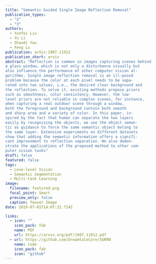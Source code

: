 ```yaml
---
title: "Semantic Guided Single Image Reflection Removal"
publication_types:
  - "2"
  - "3"
authors:
  - Yunfei Liu
  - Yu Li
  - Shaodi You
  - Feng Lu
publication: arXiv:1907.11912
publication_short: arxiv
abstract: "Reflection is common in images capturing scenes behind
a glass window, which is not only a disturbance visually but
also influence the performance of other computer vision al-
gorithms. Single image reflection removal is an ill-posed
problem because the color at each pixel needs to be sepa-
rated into two values, i.e., the desired clear background and
the reflection. To solve it, existing methods propose priors
such as smoothness, color consistency. However, the low-
level priors are not reliable in complex scenes, for instance,
when capturing a real outdoor scene through a window,
both the foreground and background contain both smooth
and sharp area and a variety of color. In this paper, in-
spired by the fact that human can separate the two layers
easily by recognizing the objects, we use the object seman-
tic as guidance to force the same semantic object belong to
the same layer. Extensive experiments on different datasets
show that adding the semantic information offers a signifi-
cant improvement to reflection separation. We also demon-
strate the applications of the proposed method to other com-
puter vision tasks"
draft: false
featured: false
tags:
  - Love-level Vision
  - Semantic Segmentation
  - Multi-task Learning
image:
  filename: featured.png
  focal_point: Smart
  preview_only: false
  caption: Teaser Image
date: 2019-07-01T14:07:22.714Z

links:
  - icon: ""
    icon_pack: fab
    name: PDF
    url: https://arxiv.org/pdf/1907.11912.pdf
  - url: https://github.com/DreamtaleCore/SGRRN
    name: Code
    icon_pack: fab
    icon: "github"
---
```


